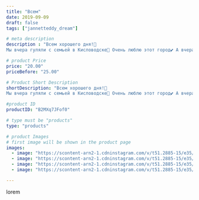 ```yaml
---
title: "Всем"
date: 2019-09-09
draft: false
tags: ["jannetteddy_dream"]

# meta description
description : "Всем хорошего дня!🤗
Мы вчера гуляли с семьей в Кисловодске🥰 Очень люблю этот город💕 А вчера ещё и открыла для себя ещё и одно место где моя душа радуется! Место"

# product Price
price: "20.00"
priceBefore: "25.00"

# Product Short Description
shortDescription: "Всем хорошего дня!🤗
Мы вчера гуляли с семьей в Кисловодске🥰 Очень люблю этот город💕 А вчера ещё и открыла для себя ещё и одно место где моя душа радуется! Место релакса, с которого открывается необыкновенно красивый вид (листайте карусель). Время проведённое с близкими людьми бесценно! Помяните об этом всегда! 😘"

#product ID
productID: "B2MXq7JFof0"

# type must be "products"
type: "products"

# product Images
# first image will be shown in the product page
images:
  - image: "https://scontent-arn2-1.cdninstagram.com/v/t51.2885-15/e35/s1080x1080/68716523_494827204426946_223239232061758696_n.jpg?_nc_ht=scontent-arn2-1.cdninstagram.com&_nc_cat=102&_nc_ohc=TdBcFYmXRrYAX8GQO63&tp=1&oh=8b0397498eec76a08f756f57937fe36c&oe=605C224D&ig_cache_key=MjEyOTE4MDgyNjM1NzA1NTgwMQ%3D%3D.2"
  - image: "https://scontent-arn2-1.cdninstagram.com/v/t51.2885-15/e35/70312289_713105665777962_4490305561876713841_n.jpg?_nc_ht=scontent-arn2-1.cdninstagram.com&_nc_cat=106&_nc_ohc=TRbC4UkrAu0AX9r1SZv&se=7&tp=1&oh=6c22617f6a407f37c8c6e344911db019&oe=605A1166&ig_cache_key=MjEyOTE4MDgyNjMzMTk5NjQwNA%3D%3D.2"
  - image: "https://scontent-arn2-1.cdninstagram.com/v/t51.2885-15/e35/69153651_388946528685371_8029029868758871064_n.jpg?_nc_ht=scontent-arn2-1.cdninstagram.com&_nc_cat=111&_nc_ohc=FfefmHHS-xUAX87E5FU&se=7&tp=1&oh=fa56d0ad40feacbebd17d84f0a059a74&oe=605D5A04&ig_cache_key=MjEyOTE4MDgyNjM3Mzk3ODk4NA%3D%3D.2"
  - image: "https://scontent-arn2-1.cdninstagram.com/v/t51.2885-15/e35/69782525_420425705249975_2921530304520275774_n.jpg?_nc_ht=scontent-arn2-1.cdninstagram.com&_nc_cat=111&_nc_ohc=JiB_ezLeVmsAX8F95I9&se=7&tp=1&oh=5092c6eeebe8bd14d0da8473cfef7ba2&oe=605AF9EB&ig_cache_key=MjEyOTE4MDgyNjM2NTU0MTEyNQ%3D%3D.2"

---
```

lorem
